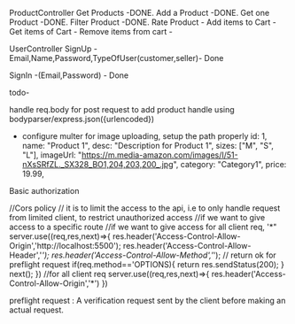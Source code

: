 ProductController
Get Products -DONE.
Add a Product -DONE.
Get one Product -DONE.
Filter Product -DONE.
Rate Product -
Add items to Cart -
Get items of Cart -
Remove items from cart -

UserController
SignUp - Email,Name,Password,TypeOfUser(customer,seller)- Done

SignIn -(Email,Password) - Done

todo-

handle req.body for post request to add product
handle using bodyparser/express.json({urlencoded})

- configure multer for image uploading, setup the path properly
  id: 1,
  name: "Product 1",
  desc: "Description for Product 1",
  sizes: ["M", "S", "L"],
  imageUrl:
  "https://m.media-amazon.com/images/I/51-nXsSRfZL._SX328_BO1,204,203,200_.jpg",
  category: "Category1",
  price: 19.99,

Basic authorization

//Cors policy
// it is to limit the access to the api, i.e to only handle request from limited client, to restrict unauthorized access
//if we want to give access to a specific route
//if we want to give access for all client req,
'\*"
server.use((req,res,next)=>{
res.header('Access-Control-Allow-Origin','http://localhost:5500');
res.header('Access-Control-Allow-Header','_');
res.header('Access-Control-Allow-Method','_');
// return ok for preflight request
if(req.method=='OPTIONS){
return res.sendStatus(200);
}
next();
})
//for all client req
server.use((req,res,next)=>{
res.header('Access-Control-Allow-Origin','\*')
})

preflight request :
A verification request sent by the client before making an actual request.
